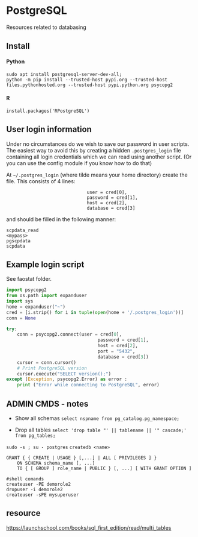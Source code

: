 # PostgreSQL
Resources related to databasing

## Install
#### Python
```
sudo apt install postgresql-server-dev-all;
python -m pip install --trusted-host pypi.org --trusted-host files.pythonhosted.org --trusted-host pypi.python.org psycopg2
```
#### R
`install.packages('RPostgreSQL')`


## User login information

Under no circumstances do we wish to save our password in user scripts. The easiest way to avoid this by creating a hidden `.postgres_login` file containing all login credentials which we can read using another script. (Or you can use the config module if you know how to do that)


At `~/.postgres_login` (where tilde means your home directory) create the file.
This consists of 4 lines:

                                  user = cred[0],
                                  password = cred[1],
                                  host = cred[2],
                                  database = cred[3]

 and should be filled in the following manner:
 ```
 scpdata_read
 <mypass>
 pgscpdata
 scpdata
 ```

## Example login script
See faostat folder.

```python
import psycopg2
from os.path import expanduser
import sys
home = expanduser("~")
cred = [i.strip() for i in tuple(open(home + '/.postgres_login'))]
conn = None

try:
    conn = psycopg2.connect(user = cred[0],
                                  password = cred[1],
                                  host = cred[2],
                                  port = "5432",
                                  database = cred[3])
    cursor = conn.cursor()
    # Print PostgreSQL version
    cursor.execute("SELECT version();")
except (Exception, psycopg2.Error) as error :
    print ("Error while connecting to PostgreSQL", error)


 ```


## ADMIN CMDS - notes

- Show all schemas `select nspname from pg_catalog.pg_namespace;`



- Drop all tables `select 'drop table "' || tablename || '" cascade;' from pg_tables;`


`sudo -s ; su - postgres`
`createdb <name>`

```
GRANT { { CREATE | USAGE } [,...] | ALL [ PRIVILEGES ] }
    ON SCHEMA schema_name [, ...]
    TO { [ GROUP ] role_name | PUBLIC } [, ...] [ WITH GRANT OPTION ]
 ```

```
#shell comands
createuser -PE demorole2
dropuser -i demorole2
createuser -sPE mysuperuser
```



## resource

https://launchschool.com/books/sql_first_edition/read/multi_tables

